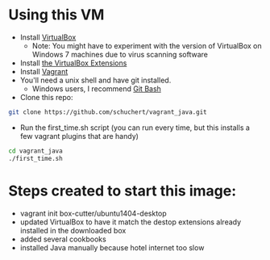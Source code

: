 # Using this VM
* Install [VirtualBox](https://www.virtualbox.org/wiki/Downloads)
  * Note: You might have to experiment with the version of VirtualBox on Windows 7 machines due to virus scanning software
* Install [the VirtualBox Extensions](https://www.virtualbox.org/wiki/Downloads)
* Install [Vagrant](http://www.vagrantup.com/downloads)
* You'll need a unix shell and have git installed.
  * Windows users, I recommend [Git Bash](https://msysgit.github.io/)
* Clone this repo:
```bash
git clone https://github.com/schuchert/vagrant_java.git
```

* Run the first_time.sh script (you can run every time, but this installs a few vagrant plugins that are handy)
```bash
cd vagrant_java
./first_time.sh
```

# Steps created to start this image:
* vagrant init box-cutter/ubuntu1404-desktop
* updated VirtualBox to have it match the destop extensions already installed in the downloaded box
* added several cookbooks
* installed Java manually because hotel internet too slow